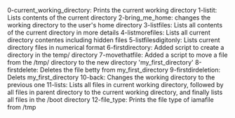 0-current_working_directory: Prints the current working directory
1-listit: Lists contents of the current directory
2-bring_me_home: changes the working directory to the user's home directory
3-listfiles: Lists all contents of the current directory in more details
4-listmorefiles: Lists all current directory contentes including hidden files
5-listfilesdigitonly: Lists current directory files in numerical format
6-firstdirectory: Added script to create a directory in the temp/ directory
7-movethatfile: Added a script to move a file from the /tmp/ directory to the new directory 'my_first_directory'
8-firstdelete: Deletes the file betty from my_first_directory
9-firstdirdeletion: Delets my_first_directory
10-back: Changes the working directory to the previous one
11-lists: Lists all files in current working directory, followed by all files in parent directory to the current working directory, and finally lists all files in the /boot directory
12-file_type: Prints the file type of iamafile from /tmp
